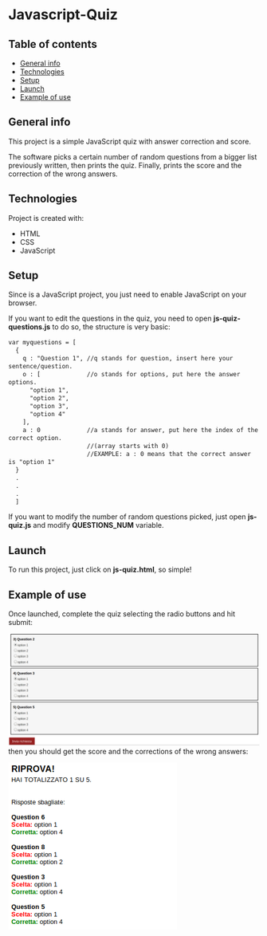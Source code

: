 # Javascript-Quiz
## Table of contents
* [General info](#general-info)
* [Technologies](#technologies)
* [Setup](#setup)
* [Launch](#launch)
* [Example of use](#example-of-use)

## General info
This project is a simple JavaScript quiz with answer correction and score.

The software picks a certain number of random questions from a bigger list
previously written, then prints the quiz.
Finally, prints the score and the correction of the wrong answers.
	
## Technologies
Project is created with:
* HTML
* CSS
* JavaScript
	
## Setup
Since is a JavaScript project, you just need to enable JavaScript
on your browser.

If you want to edit the questions in the quiz, you need to open
**js-quiz-questions.js** to do so, the structure is very basic:

```
var myquestions = [
  {
    q : "Question 1", //q stands for question, insert here your sentence/question.
    o : [             //o stands for options, put here the answer options.
      "option 1",
      "option 2",
      "option 3",
      "option 4"
    ],
    a : 0             //a stands for answer, put here the index of the correct option.
                      //(array starts with 0)
                      //EXAMPLE: a : 0 means that the correct answer is "option 1"
  }
  .
  .
  .
  ]
  ```
  If you want to modify the number of random questions picked, just open **js-quiz.js**
  and modify **QUESTIONS_NUM** variable.
  
  ## Launch
  To run this project, just click on **js-quiz.html**, so simple!
  
  ## Example of use
  Once launched, complete the quiz selecting the radio buttons and hit submit:
  
  ![Quiz questions](img/Quiz-questions.png)
  then you should get the score and the corrections of the wrong answers:
  
  ![Quiz answers](img/Quiz-answers.png)
